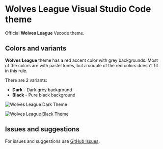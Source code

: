 # Wolves League Visual Studio Code theme

Official **Wolves League** Vscode theme.

## Colors and variants

**Wolves League** theme has a red accent color with grey backgrounds. Most of the colors are with pastel tones, but a couple of the red colors doesn't fit in this rule.

There are 2 variants:

- **Dark** - Dark grey background
- **Black** - Pure black background

![Wolves League Dark Theme](https://github.com/WolvesLeague/wolves-league-vscode-theme/blob/main/images/wolves-league-dark-screenshot.png)

![Wolves League Black Theme](https://raw.githubusercontent.com/WolvesLeague/wolves-league-vscode-theme/main/images/wolves-league-black-screenshot.png)

## Issues and suggestions

For issues and suggestions use [GitHub Issues](https://github.com/DanielLMiranda/wolves-league-vscode-theme/issues).
